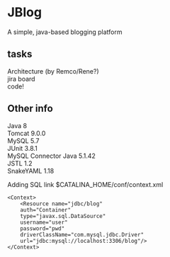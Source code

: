 # JBlog
A simple, java-based blogging platform

## tasks
Architecture (by Remco/Rene?)  
jira board  
code!  

## Other info
Java 8  
Tomcat 9.0.0  
MySQL 5.7  
JUnit 3.8.1  
MySQL Connector Java 5.1.42  
JSTL 1.2  
SnakeYAML 1.18  


Adding SQL link $CATALINA_HOME/conf/context.xml
```
<Context>
	<Resource name="jdbc/blog"
	auth="Container"
	type="javax.sql.DataSource"
	username="user"
	password="pwd"
	driverClassName="com.mysql.jdbc.Driver"
	url="jdbc:mysql://localhost:3306/blog"/>
</Context>
```
